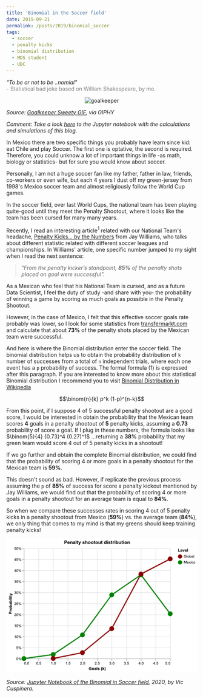 ```yaml
---
title: 'Binomial in the Soccer field'
date: 2019-09-21
permalink: /posts/2019/binomial_soccer
tags:
  - soccer
  - penalty kicks
  - binomial distribution
  - MDS student
  - UBC
---
```


<i>“To be or not to be ..nomial"</i>  
<span style="color:gray">- Statistical bad joke based on William Shakespeare, by me.</span>

<center><img src="https://media0.giphy.com/media/KnSm1GhuvUjFm/giphy.gif" width="200" alt="goalkeeper"  /></center>

*Source: [Goalkeeper Sweety GIF](https://media0.giphy.com/media/KnSm1GhuvUjFm/giphy.gif), via GIPHY*
  
*Comment: Take a look [here](https://github.com/vcuspinera/vcuspinera.github.io/blob/master/files/2019-binomial_soccer.ipynb) to the Jupyter notebook with the calculations and simulations of this blog.*

In Mexico there are two specific things you probably have learn since kid: eat Chile and play Soccer. The first one is optative, the second is required. Therefore, you could unknow a lot of important things in life -as math, biology or statistics- but for sure you would know about soccer.
  
Personally, I am not a huge soccer fan like my father, father in law, friends, co-workers or even wife, but each 4 years I dust off my green-jersey from 1998's Mexico soccer team and almost religiously follow the World Cup games.
  
In the soccer field, over last World Cups, the national team has been playing quite-good until they meet the Penalty Shootout, where it looks like the team has been cursed for many many years.
  
Recently, I read an interesting article$^1$ related with our National Team's headache, [Penalty Kicks... by the Numbers](https://cdn4.sportngin.com/attachments/document/0057/0846/The_Science_of_Soccer_Online-_Penalty_Kicks__By_the_Numbers.pdf) from Jay Williams, who talks about different statistic related with different soccer leagues and championships. In Williams' article, one specific number jumped to my sight when I read the next sentence:
> _"From the penalty kicker’s standpoint, __85%__ of the penalty shots placed on goal were successful"._
  
As a Mexican who feel that his National Team is cursed, and as a future Data Scientist, I feel the duty of study -and share with you- the probability of winning a game by scoring as much goals as possible in the Penalty Shootout.

However, in the case of Mexico, I felt that this effective soccer goals rate probably was lower, so I look for some statistics from [transfermarkt.com](https://www.transfermarkt.com/mexiko/elfmeterschiessen/verein/6303) and calculate that about __73%__ of the penalty shots placed by the Mexican team were successful.
  
And here is where the Binomial distribution enter the soccer field. The binomial distribution helps us to obtain the probability distribution of `k` number of successes from a total of `n` independent trials, where each one event has a `p` probability of success. The formal formula (1) is expressed after this paragraph. If you are interested to know more about this statistical Binomial distribution I recommend you to visit [Binomial Distribution in Wikipedia](https://en.wikipedia.org/wiki/Binomial_distribution)

<div align="center">$$\binom{n}{k} p^k (1-p)^{n-k}$$</div>

From this point, if I suppose 4 of 5 successful penalty shootout are a good score, I would be interested in obtain the probability that the Mexican team scores __4__ goals in a penalty shootout of __5__ penalty kicks, assuming a __0.73__ probability of score a goal. If I plug in these numbers, the formula looks like $\binom{5}{4} {0.73}^4 (0.27)^1$ ...returning a __38%__ probability that my green team would score 4 out of 5 penalty kicks in a shootout!

If we go further and obtain the complete Binomial distribution, we could find that the probability of scoring 4 or more goals in a penalty shootout for the Mexican team is __59%__.

This doesn't sound as bad. However, if replicate the previous process assuming the `p` of __85%__ of success for score a penalty kickout mentioned by Jay Williams, we would find out that the probability of scoring 4 or more goals in a penalty shootout for an average team is equal to __84%__.

So when we compare these successes rates in scoring 4 out of 5 penalty kicks in a penalty shootout from Mexico (__59%__) vs. the average team (__84%__), we only thing that comes to my mind is that my greens should keep training penalty kicks!

<center><img src="/images/penalty_shootout_dist.png" /></center>

*Source: [Jupyter Notebook of the Binomial in Soccer field](https://github.com/vcuspinera/vcuspinera.github.io/blob/master/files/2019-binomial_soccer.ipynb), 2020, by Vic Cuspinera.*
